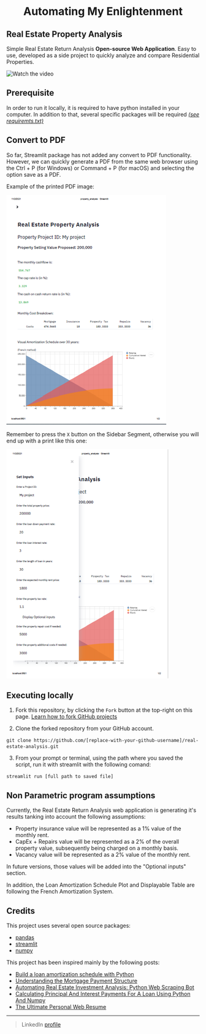 <h1 align="center">
  <br>
  Automating My Enlightenment
  <br>
</h1>


## Real Estate Property Analysis


Simple Real Estate Return Analysis **Open-source Web Application**. Easy to use, developed as a side project to quickly analyze and compare Residential Properties. 


![Watch the video](/markdown/property_analysis_demo_intro.gif)


## Prerequisite

In order to run it locally, it is required to have python installed in your computer. In addition to that, several specific packages will be required  [_(see requiremts.txt)_](https://github.com/crankstorn/real-estate-analysis/blob/main/requirements.txt)


## Convert to PDF

So far, Streamlit package has not added any convert to PDF functionality. However, we can quickly generate a PDF from the same web browser using the Ctrl + P (for Windows) or Command + P (for macOS) and selecting the option save as a PDF.

Example of the printed PDF image:

![Good PDF print](/markdown/property_analysis_demo.PNG)




Remember to press the `X` button on the Sidebar Segment, otherwise you will end up with a print like this one:

![Bad PDF print](/markdown/property_analysis_demo_fail.PNG)


## Executing locally

1. Fork this repository, by clicking the `Fork` button at the top-right on this page.
[Learn how to fork GitHub projects](https://guides.github.com/activities/forking/)

2. Clone the forked repository from your GitHub account.
```
git clone https://github.com/[replace-with-your-github-username]/real-estate-analysis.git
```

3. From your prompt or terminal, using the path where you saved the script, run it with streamlit with the following comand:
```
streamlit run [full path to saved file]
```

## Non Parametric program assumptions

Currently, the Real Estate Return Analysis web application is generating it's results tanking into account the following assumptions:
* Property insurance value will be represented as a 1% value of the monthly rent.
* CapEx + Repairs value will be represented as a 2% of the overall property value, subsequently being charged on a monthly basis.
* Vacancy value will be represented as a 2% value of the monthly rent.

In future versions, those values will be added into the "Optional inputs" section.

In addition, the Loan Amortization Schedule Plot and Displayable Table are following the French Amortization System. 

## Credits

This project uses several open source packages:

- [pandas](https://pandas.pydata.org/)
- [streamlit](https://www.streamlit.io/)
- [numpy](https://numpy.org/)

This project has been inspired mainly by the following posts:
- [Build a loan amortization schedule with Python](https://www.christopheryee.org/blog/build-a-loan-amortization-schedule-with-python/)
- [Understanding the Mortgage Payment Structure](https://www.investopedia.com/mortgage/mortgage-rates/payment-structure/)
- [Automating Real Estate Investment Analysis: Python Web Scraping Bot](https://towardsdatascience.com/automating-real-estate-investment-analysis-d2b07395833b)
- [Calculating Principal And Interest Payments For A Loan Using Python And Numpy](https://pythontic.com/finance/numpy/ppmt%20and%20ipmt)
- [The Ultimate Personal Web Resume](https://github.com/guilhermeborgesbastos/live-resume)

---

> LinkedIn [profile](https://www.linkedin.com/in/carlos-ramirez-hernandez/)<br>
